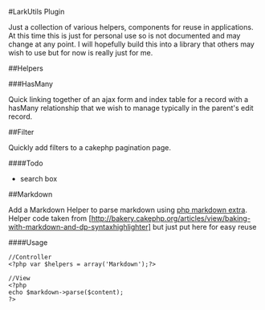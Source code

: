 #LarkUtils Plugin

Just a collection of various helpers, components for reuse in applications.  At this time this is just for personal use so is not documented and may change at any point.  I will hopefully build this into a library that others may wish to use but for now is really just for me.

##Helpers

###HasMany

Quick linking together of an ajax form and index table for a record with a hasMany relationship that we wish to manage typically in the parent's edit record.

##Filter

Quickly add filters to a cakephp pagination page.

####Todo
-	search box

##Markdown

Add a Markdown Helper to parse markdown using [php markdown extra](http://michelf.com/projects/php-markdown/extra/). Helper code taken from [http://bakery.cakephp.org/articles/view/baking-with-markdown-and-dp-syntaxhighlighter] but just put here for easy reuse

####Usage
	
	//Controller
	<?php var $helpers = array('Markdown');?>

	//View
	<?php 
	echo $markdown->parse($content); 
	?>